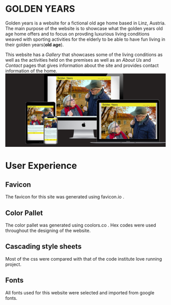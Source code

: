 # GOLDEN YEARS

Golden years is a website for a fictional old age home based in Linz, Austria. The main purpose of the website is to showcase what the golden years old age home offers and to focus on provding luxurious living conditions weaved with sporting activities for the elderly to be able to have fun living in their golden years(**old age**).

This website has a *Gallery* that showcases some of the living conditions as well as the activities held on the premises as well as an *About Us* and *Contact* pages that gives information about the site and provides contact information of the home.
![Golden Years](https://github.com/Ashiesamuel12/Golden-Years/blob/f083c7d15703a71dd01ec48813b9782ea6d88489/assets/images/golden-years.png)

# User Experience

## Favicon

The favicon for this site was generated using favicon.io .

## Color Pallet

The color pallet was generated using coolors.co .
Hex codes were used throughout the designing of the website.

## Cascading style sheets

Most of the css were compared with that of the code institute love running project.

## Fonts

All fonts used for this website were selected and imported from google fonts.

